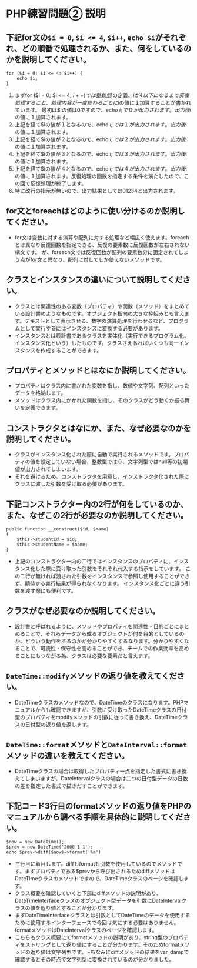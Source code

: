 # PHP練習問題② 説明

## 下記for文の`$i = 0`, `$i <= 4`, `$i++`, `echo $i`がそれぞれ、どの順番で処理されるか、また、何をしているのかを説明してください。

```
for ($i = 0; $i <= 4; $i++) {
    echo $i;
}
```

1. まずfor ($i = 0; $i <= 4; $i++)では整数型$iの定義、$iが4以下になるまで反復処理すること、処理内容が一度終わるごとに$iの値に１加算することが書かれています。 最初は$iの値は0ですので、echo $i;で０が出力されます。出力後$iの値に１加算されます。
2. 上記を経て$iの値が１となるので、echo $i;では１が出力されます。出力後$iの値に１加算されます。
3. 上記を経て$iの値が２となるので、echo $i;では２が出力されます。出力後$iの値に１加算されます。
4. 上記を経て$iの値が３となるので、echo $i;では３が出力されます。出力後$iの値に１加算されます。
5. 上記を経て$iの値が４となるので、echo $i;では４が出力されます。出力後$iの値に１加算されます。反復処理の回数を指定する条件を満たしたので、この回で反復処理が終了します。
6. 特に改行の指示が無いので、出力結果としては01234と出力されます。

## for文とforeachはどのように使い分けるのか説明してください。
- for文は変数に対する演算や配列に対する処理など幅広く使えます。foreachとは異なり反復回数を指定できる、反復の要素数に反復回数が左右されない構文です。
が、foreach文では反復回数が配列の要素数分に固定されてしまう点がfor文と異なり、配列に対してしか使えないメソッドです。

## クラスとインスタンスの違いについて説明してください。
- クラスとは関連性のある変数（プロパティ）や関数（メソッド）をまとめている設計書のようなものです。オブジェクト指向の大きな枠組みとも言えます。テキストとして表示させる、数字の演算処理を行わせるなど、プログラムとして実行するにはインスタンスに変換する必要があります。
- インスタンスとは設計書であるクラスを実体化（実行できるプログラム化、インスタンス化という）したものです。クラスさえあればいくつも同一インスタンスを作成することができます。

## プロパティとメソッドとはなにか説明してください。
- プロパティはクラス内に書かれた変数を指し、数値や文字列、配列といったデータを格納します。
- メソッドはクラス内にかかれた関数を指し、そのクラスがどう動くか振る舞いを定義できます。

## コンストラクタとはなにか、また、なぜ必要なのかを説明してください。
- クラスがインスタンス化された際に自動で実行されるメソッドです。プロパティの値を設定していない場合、整数型では０、文字列型ではnull等の初期値が出力されてしまいます。
- それを避けるため、コンストラクタを用意し、インストラクタ化された際にクラスに渡した引数を受け取る必要があります。

## 下記コンストラクター内の2行が何をしているのか、また、なぜこの2行が必要なのか説明してください。
```
public function __construct($id, $name)
{
    $this->studentId = $id;
    $this->studentName = $name;
}
```
- 上記のコンストラクター内の二行ではインスタンスのプロパティに、インスタンス化した際に受け取った引数をそれぞれ代入する指示をしています。 この二行が無ければ渡された引数をインスタンスで参照し使用することができず、期待する実行結果が得られなくなります。 インスタンス化ごとに違う引数を渡す際にも便利です。

## クラスがなぜ必要なのか説明してください。
- 設計書と呼ばれるように、メソッドやプロパティを関連性・目的ごとにまとめることで、それらデータから成るオブジェクトが何を目的としているのか、どういう動作をするのかが分かりやすくするなります。分かりやすくなることで、可読性・保守性を高めることができ、チームでの作業効率を高めることにもつながる為、クラスは必要な要素だと言えます。

## `DateTime::modify`メソッドの返り値を教えてください。
- DateTimeクラスのメソッドなので、DateTimeのクラスになります。PHPマニュアルからも確認できますが、引数に受け取ったDateTimeクラスの日付型のプロパティをmodifyメソッドの引数に従って書き換え、DateTimeクラスの日付型の返り値を返します。

## `DateTime::format`メソッドと`DateInterval::format`メソッドの違いを教えてください。
- DateTimeクラスの場合は取得したプロパティ一点を指定した書式に書き換えてしまいますが、DateIntervalクラスの場合は二つの日付型データの日数の差を指定した書式で描きだすことができます。

## 下記コード3行目のformatメソッドの返り値をPHPのマニュアルから調べる手順を具体的に説明してください。
```
$now = new DateTime();
$prev = new DateTime('2000-1-1');
echo $prev->diff($now)->format('%a')
```

- 三行目に着目します。diffもformatも引数を使用しているのでメソッドです。まずプロパティである$prevから呼び出されるためdiffメソッドはDateTimeクラスのメソッドですので、DateTimeクラスのページを確認します。
- クラス概要を確認していくと下部にdiffメソッドの説明があり、DateTimeInterfaceクラスのオブジェクト型データを引数にDateIntervalクラスの値を返り値とすることが分かります。
- まずDateTimeInterfaceクラスとは引数としてDateTimeのデータを使用するために使用するインターフェースで今回は気にする必要はありません。formatメソッドはDateIntervalクラスのページを確認します。
- こちらもクラス概要にてformatメソッドの説明があり、string型のプロパティをストリングとして返り値にすることが分かります。そのためformatメソッドの返り値は文字列型です。
-ちなみにdiffメソッドの結果をvar_dampで確認するとその時点で文字列型に変換されているのが分かりました。